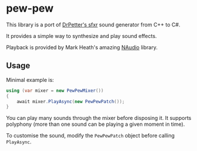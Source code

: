 # pew-pew

This library is a port of [DrPetter's sfxr](http://www.drpetter.se/project_sfxr.html) sound generator from C++ to C#.

It provides a simple way to synthesize and play sound effects.

Playback is provided by Mark Heath's amazing [NAudio](https://github.com/naudio/NAudio) library.

## Usage

Minimal example is:

```csharp
using (var mixer = new PewPewMixer())
{
    await mixer.PlayAsync(new PewPewPatch());
}
```

You can play many sounds through the mixer before disposing it.
It supports polyphony (more than one sound can be playing a given moment in time).

To customise the sound, modify the `PewPewPatch` object before
calling `PlayAsync`.